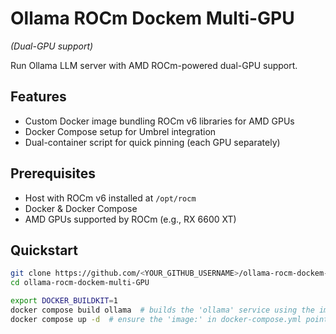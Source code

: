 # Ollama ROCm Dockem Multi-GPU  
*(Dual-GPU support)*

Run Ollama LLM server with AMD ROCm-powered dual-GPU support.

## Features
- Custom Docker image bundling ROCm v6 libraries for AMD GPUs
- Docker Compose setup for Umbrel integration
- Dual-container script for quick pinning (each GPU separately)

## Prerequisites
- Host with ROCm v6 installed at `/opt/rocm`
- Docker & Docker Compose
- AMD GPUs supported by ROCm (e.g., RX 6600 XT)

## Quickstart

```bash
git clone https://github.com/<YOUR_GITHUB_USERNAME>/ollama-rocm-dockem-multi-GPU.git  # replace <YOUR_GITHUB_USERNAME> with your GitHub user  # replace with your GitHub repo URL
cd ollama-rocm-dockem-multi-GPU

export DOCKER_BUILDKIT=1
docker compose build ollama  # builds the 'ollama' service using the image tag <YOUR_DOCKERHUB_USERNAME>/ollama-rocm-dockem-multi-GPU:latest
docker compose up -d  # ensure the 'image:' in docker-compose.yml points to <YOUR_DOCKERHUB_USERNAME>/ollama-rocm-dockem-multi-GPU:latest
